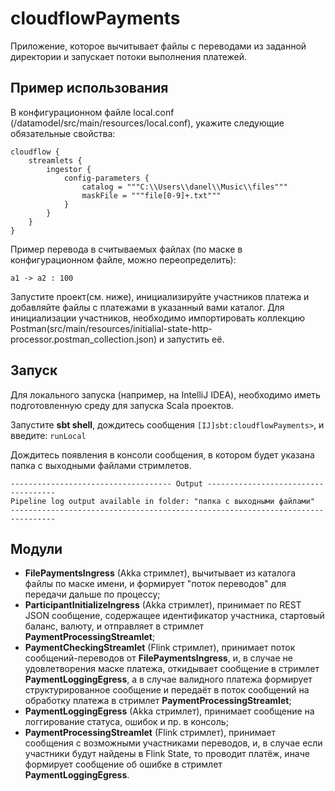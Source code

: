 # cloudflowPayments

Приложение, которое вычитывает файлы с переводами из заданной директории и запускает потоки выполнения платежей.

## Пример использования

В конфигурационном файле local.conf (/datamodel/src/main/resources/local.conf), укажите следующие обязательные свойства:
```
cloudflow {
	streamlets {
		ingestor {
			config-parameters {
		  		catalog = """C:\\Users\\danel\\Music\\files"""
		  		maskFile = """file[0-9]+.txt"""
			}
		}
	}
}
```

Пример перевода в считываемых файлах (по маске в конфигурационном файле, можно переопределить):
```
a1 -> a2 : 100
```

Запустите проект(см. ниже), инициализируйте участников платежа и добавляйте файлы с платежами в указанный вами каталог.
Для инициализации участников, необходимо импортировать коллекцию Postman(src/main/resources/initialial-state-http-processor.postman_collection.json) и запустить её.

## Запуск

Для локального запуска (например, на IntelliJ IDEA), необходимо иметь подготовленную среду для запуска Scala проектов.

Запустите **sbt shell**, дождитесь сообщения ```[IJ]sbt:cloudflowPayments>```, и введите: ```runLocal```

Дождитесь появления в консоли сообщения, в котором будет указана папка с выходными файлами стримлетов.
```
------------------------------------ Output ------------------------------------
Pipeline log output available in folder: "папка с выходными файлами"
--------------------------------------------------------------------------------
```


## Модули
- **FilePaymentsIngress** (Akka стримлет), вычитывает из каталога файлы по маске имени, и формирует "поток переводов" для передачи дальше по процессу;
- **ParticipantInitializeIngress** (Akka стримлет), принимает по REST JSON сообщение, содержащее идентификатор участника, стартовый баланс, валюту, и отправляет в стримлет **PaymentProcessingStreamlet**;
- **PaymentCheckingStreamlet** (Flink стримлет), принимает поток сообщений-переводов от **FilePaymentsIngress**, и, в случае не удовлетворения маске платежа, откидывает сообщение в стримлет **PaymentLoggingEgress**, а в случае валидного платежа формирует структурированное сообщение и передаёт в поток сообщений на обработку платежа в стримлет **PaymentProcessingStreamlet**;
- **PaymentLoggingEgress** (Akka стримлет), принимает сообщение на логгирование статуса, ошибок и пр. в консоль;
- **PaymentProcessingStreamlet** (Flink стримлет), принимает сообщения с возможными участниками переводов, и, в случае если участники будут найдены в Flink State, то проводит платёж, иначе формирует сообщение об ошибке в стримлет **PaymentLoggingEgress**.
